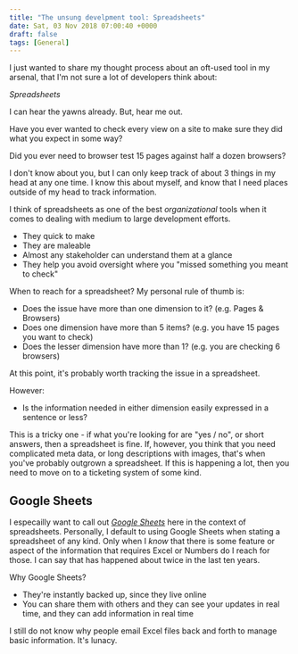 ```yaml
---
title: "The unsung develpment tool: Spreadsheets"
date: Sat, 03 Nov 2018 07:00:40 +0000
draft: false
tags: [General]
---
```


I just wanted to share my thought process about an oft-used tool in my arsenal, that I'm not sure a lot of developers think about:

_Spreadsheets_

I can hear the yawns already. But, hear me out.

Have you ever wanted to check every view on a site to make sure they did what you expect in some way?

Did you ever need to browser test 15 pages against half a dozen browsers?

I don't know about you, but I can only keep track of about 3 things in my head at any one time. I know this about myself, and know that I need places outside of my head to track information.

I think of spreadsheets as one of the best _organizational_ tools when it comes to dealing with medium to large development efforts.

- They quick to make
- They are maleable
- Almost any stakeholder can understand them at a glance
- They help you avoid oversight where you "missed something you meant to check"

When to reach for a spreadsheet? My personal rule of thumb is:

- Does the issue have more than one dimension to it? (e.g. Pages & Browsers)
- Does one dimension have more than 5 items? (e.g. you have 15 pages you want to check)
- Does the lesser dimension have more than 1? (e.g. you are checking 6 browsers)

At this point, it's probably worth tracking the issue in a spreadsheet.

However:

- Is the information needed in either dimension easily expressed in a sentence or less?

This is a tricky one - if what you're looking for are "yes / no", or short answers, then a spreadsheet is fine. If, however, you think that you need complicated meta data, or long descriptions with images, that's when you've probably outgrown a spreadsheet. If this is happening a lot, then you need to move on to a ticketing system of some kind.

## Google Sheets

I especailly want to call out [_Google Sheets_](https://www.google.com/sheets/about/) here in the context of spreadsheets. Personally, I default to using Google Sheets when stating a spreadsheet of any kind. Only when I _know_ that there is some feature or aspect of the information that requires Excel or Numbers do I reach for those. I can say that has happened about twice in the last ten years.

Why Google Sheets?

- They're instantly backed up, since they live online
- You can share them with others and they can see your updates in real time, and they can add information in real time

I still do not know why people email Excel files back and forth to manage basic information. It's lunacy.

